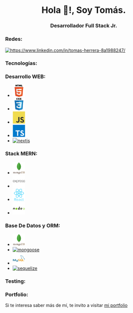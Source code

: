 <h1 align="center">Hola 👋!, Soy Tomás.</h1>
<h3 align="center">Desarrollador Full Stack Jr.</h3>

<h3 align="left">Redes:</h3>
<p align="left">
<a href="https://www.linkedin.com/in/tomas-herrera-8a1988247/" target="blank"><img align="center" src="https://raw.githubusercontent.com/rahuldkjain/github-profile-readme-generator/master/src/images/icons/Social/linked-in-alt.svg" alt="https://www.linkedin.com/in/tomas-herrera-8a1988247/" height="30" width="40" /></a>
</p>

<h3 align="left">Tecnologías:</h3>
<section>
  <h3 align="left">Desarrollo WEB:</h3>
   <ul>
    <li>
       <a href="https://www.w3.org/html/" target="_blank" rel="noreferrer"> <img src="https://raw.githubusercontent.com/devicons/devicon/master/icons/html5/html5-original-wordmark.svg" alt="html5" width="40" height="40"/> </a>
    </li>
    <li>
       <a href="https://www.w3schools.com/css/" target="_blank" rel="noreferrer"> <img         src="https://raw.githubusercontent.com/devicons/devicon/master/icons/css3/css3-original-wordmark.svg" alt="css3" width="40" height="40"/> </a>
    </li>
    <li>
       <a href="https://developer.mozilla.org/en-US/docs/Web/JavaScript" target="_blank" rel="noreferrer"> <img src="https://raw.githubusercontent.com/devicons/devicon/master/icons/javascript/javascript-original.svg" alt="javascript" width="40" height="40"/> </a>
    </li>
    <li>
       <a href="https://www.typescriptlang.org/" target="_blank" rel="noreferrer"> <img src="https://raw.githubusercontent.com/devicons/devicon/master/icons/typescript/typescript-original.svg" alt="typescript" width="40" height="40"/> </a>
    </li>
    <li>
       <a href="https://nextjs.org/" target="_blank" rel="noreferrer"> <img src="https://cdn.worldvectorlogo.com/logos/nextjs-2.svg" alt="nextjs" width="40" height="40"/> </a>
    </li>
   </ul> 
  <h3 align="left">Stack MERN:</h3>
     <ul>
       <li>
        <a href="https://www.mongodb.com/" target="_blank" rel="noreferrer"> <img src="https://raw.githubusercontent.com/devicons/devicon/master/icons/mongodb/mongodb-original-wordmark.svg" alt="mongodb" width="40" height="40"/> </a>
       </li>
       <li>
        <a href="https://expressjs.com" target="_blank" rel="noreferrer"> <img src="https://raw.githubusercontent.com/devicons/devicon/master/icons/express/express-original-wordmark.svg" alt="express" width="40" height="40"/> </a>
       </li>
       <li>
        <a href="https://reactjs.org/" target="_blank" rel="noreferrer"> <img src="https://raw.githubusercontent.com/devicons/devicon/master/icons/react/react-original-wordmark.svg" alt="react" width="40" height="40"/> </a>
       </li>
       <li>
        <a href="https://nodejs.org" target="_blank" rel="noreferrer"> <img src="https://raw.githubusercontent.com/devicons/devicon/master/icons/nodejs/nodejs-original-wordmark.svg" alt="nodejs" width="40" height="40"/> </a>
       </li>
     </ul>
  <h3 align="left">Base De Datos y ORM:</h3>
    <ul>
      <li>
        <a href="https://www.mongodb.com/" target="_blank" rel="noreferrer"> <img src="https://raw.githubusercontent.com/devicons/devicon/master/icons/mongodb/mongodb-original-wordmark.svg" alt="mongodb" width="40" height="40"/> </a>
      </li>
      <li>
        <a href="https://mongoosejs.com/" target="_blank" rel="noreferrer"> <img src="https://tsed.io/mongoose.png" alt="mongoose" width="40" height="40"/> </a>
      </li>
      <li>
        <a href="https://www.mysql.com/" target="_blank" rel="noreferrer"> <img src="https://raw.githubusercontent.com/devicons/devicon/master/icons/mysql/mysql-original-wordmark.svg" alt="mysql" width="40" height="40"/> </a>
      </li>
      <li>
        <a href="https://www.sequelize.org/" target="_blank" rel="noreferrer"> <img src="https://seeklogo.com/images/S/sequelize-logo-9A5075DB9F-seeklogo.com.png" alt="sequelize" width="40" height="40"/> </a>
      </li>
    </ul>
  <h3 align="left">Testing:</h3>
 </section>

<h3 align="left">Portfolio:</h3>
<p align="left">Si te interesa saber más de mí, te invito a visitar <a href="https://tomas-herrera-portfolio.netlify.app/" target="_blank" rel="noreferrer">mi portfolio</a></p>
